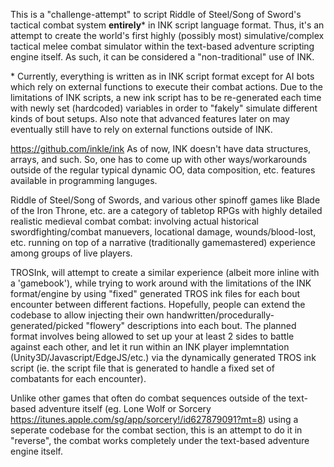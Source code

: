This is a "challenge-attempt" to script Riddle of Steel/Song of Sword's tactical combat system **entirely*** in INK script language format. Thus, it's an attempt to create the world's first highly (possibly most) simulative/complex tactical melee combat simulator within the text-based adventure scripting engine itself. As such, it can be considered a "non-traditional" use of INK.

\* Currently, everything is written as in INK script format except for AI bots which rely on external functions to execute their combat actions. Due to the limitations of INK scripts, a new  ink script has to be re-generated each time with newly set (hardcoded) variables in order to "fakely" simulate different kinds of bout setups. Also note that advanced features later on may eventually still have to rely on external functions outside of INK.

https://github.com/inkle/ink
As of now, INK doesn't have data structures, arrays, and such. So, one has to come up with other ways/workarounds outside of the regular typical dynamic OO, data composition, etc. features available in  programming languges.

Riddle of Steel/Song of Swords, and various other spinoff games like Blade of the Iron Throne, etc. are a category of tabletop RPGs with highly detailed realistic medieval combat combat: involving actual historical swordfighting/combat manuevers, locational damage, wounds/blood-lost, etc. running on top of a narrative (traditionally gamemastered) experience among groups of live players.

TROSInk, will attempt to create a similar experience (albeit more inline with a 'gamebook'), while trying to work around with the limitations of the INK format/engine by using "fixed" generated TROS ink files for each bout encounter between different factions. Hopefully, people can extend the codebase to allow injecting their own handwritten/procedurally-generated/picked "flowery" descriptions into each bout. The planned format involves being allowed to set up your at least 2 sides to battle against each other, and let it run within an INK player implemntation (Unity3D/Javascript/EdgeJS/etc.) via the dynamically generated TROS ink script (ie. the script file that is generated to handle a fixed set of combatants for each encounter). 

Unlike other games that often do combat sequences outside of the text-based adventure itself (eg. Lone Wolf or Sorcery https://itunes.apple.com/sg/app/sorcery!/id627879091?mt=8) using a seperate codebase for the combat section, this is an attempt to do it in "reverse", the combat works completely under the text-based adventure engine itself.
